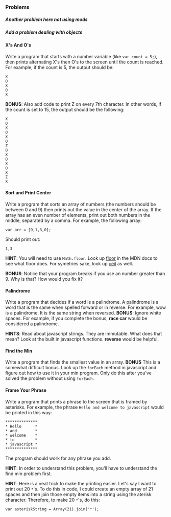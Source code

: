 ### Problems

##### Another problem here not using mods
##### Add a problem dealing with objects

#### X's And O's

Write a program that starts with a number variable (like `var count = 5;`), then prints alternating X's then O's to the screen until the count is reached.  For example, if the count is 5, the output should be:

```
X
O
X
O
X
```

__BONUS__:  Also add code to print Z on every 7th character.  In other words, if the count is set to 15, the output should be the following:

```
X
O
X
O
X
O
Z
O
X
O
X
O
X
Z
X
```

#### Sort and Print Center

Write a program that sorts an array of numbers (the numbers should be between 0 and 9) then prints out the value in the center of the array.  If the array has an even number of elements, print out both numbers in the middle, separated by a comma.  For example, the following array:

```
var arr = [9,1,3,0];
```

Should print out:

```
1,3
```

__HINT__:  You will need to use `Math.floor`.  Look up [floor](https://developer.mozilla.org/en-US/docs/Web/JavaScript/Reference/Global_Objects/Math/floor)  in the MDN docs to see what floor does.  For symetries sake, look up [ceil](https://developer.mozilla.org/en-US/docs/Web/JavaScript/Reference/Global_Objects/Math/ceil) as well.

__BONUS__: Notice that your program breaks if you use an number greater than 9.  Why is that?  How would you fix it?

#### Palindrome

Write a program that decides if a word is a palindrome. A palindrome is a word that is the same when spelled forward or in reverse. For example, wow is a palindrome. It is the same string when reversed.  __BONUS__: Ignore white spaces.  For example, if you complete the bonus, __race car__ would be considered a palindrome.

__HINTS__:  Read about javascript strings.  They are immutable.  What does that mean?  Look at the built in javascript functions.  __reverse__ would be helpful.

#### Find the Min

Write a program that finds the smallest value in an array.  __BONUS__ This is a somewhat difficult bonus.  Look up the `forEach` method in javascript and figure out how to use it in your min program.  Only do this after you've solved the problem without using `forEach`.

#### Frame Your Phrase

Write a program that prints a phrase to the screen that is framed by asterisks.  For example, the phrase  `Hello and welcome to javascript` would be printed in this way:

```
**************
* Hello      *
* and        *
* welcome    *
* to         *
* javascript *
**************
```

The program should work for any phrase you add.

__HINT__:  In order to understand this problem, you'll have to understand the find min problem first.

__HINT__: Here is a neat trick to make the printing easier.  Let's say I want to print out 20 `*`'s.  To do this in code, I could create an empty array of 21 spaces and then join those empty items into a string using the aterisk character.  Therefore, to make 20 `*`'s, do this:

```
var asteriskString = Array(21).join('*');
```